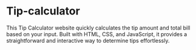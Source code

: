 # Tip-calculator
This Tip Calculator website quickly calculates the tip amount and total bill based on your input. Built with HTML, CSS, and JavaScript, it provides a straightforward and interactive way to determine tips effortlessly.
